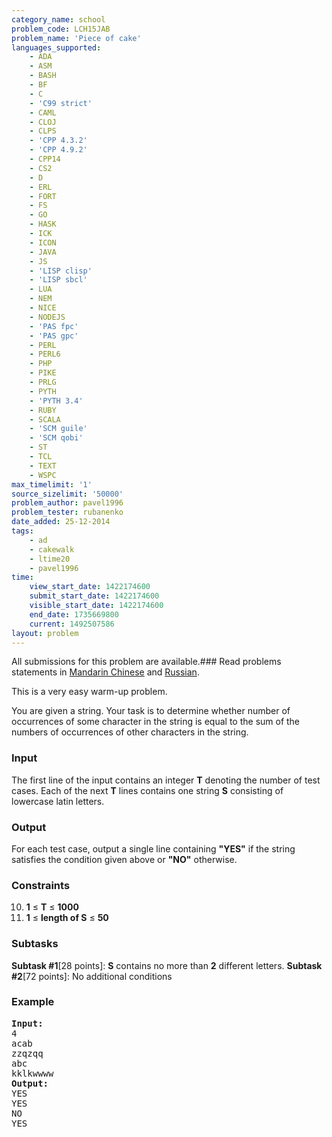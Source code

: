 ```yaml
---
category_name: school
problem_code: LCH15JAB
problem_name: 'Piece of cake'
languages_supported:
    - ADA
    - ASM
    - BASH
    - BF
    - C
    - 'C99 strict'
    - CAML
    - CLOJ
    - CLPS
    - 'CPP 4.3.2'
    - 'CPP 4.9.2'
    - CPP14
    - CS2
    - D
    - ERL
    - FORT
    - FS
    - GO
    - HASK
    - ICK
    - ICON
    - JAVA
    - JS
    - 'LISP clisp'
    - 'LISP sbcl'
    - LUA
    - NEM
    - NICE
    - NODEJS
    - 'PAS fpc'
    - 'PAS gpc'
    - PERL
    - PERL6
    - PHP
    - PIKE
    - PRLG
    - PYTH
    - 'PYTH 3.4'
    - RUBY
    - SCALA
    - 'SCM guile'
    - 'SCM qobi'
    - ST
    - TCL
    - TEXT
    - WSPC
max_timelimit: '1'
source_sizelimit: '50000'
problem_author: pavel1996
problem_tester: rubanenko
date_added: 25-12-2014
tags:
    - ad
    - cakewalk
    - ltime20
    - pavel1996
time:
    view_start_date: 1422174600
    submit_start_date: 1422174600
    visible_start_date: 1422174600
    end_date: 1735669800
    current: 1492507586
layout: problem
---
```

All submissions for this problem are available.###  Read problems statements in [Mandarin Chinese](http://www.codechef.com/download/translated/LTIME20/mandarin/LCH15JAB.pdf) and [Russian](http://www.codechef.com/download/translated/LTIME20/russian/LCH15JAB.pdf).

This is a very easy warm-up problem.

You are given a string. Your task is to determine whether number of occurrences of some character in the string is equal to the sum of the numbers of occurrences of other characters in the string.

### Input

The first line of the input contains an integer **T** denoting the number of test cases. Each of the next **T** lines contains one string **S** consisting of lowercase latin letters.

### Output

For each test case, output a single line containing **"YES"** if the string satisfies the condition given above or **"NO"** otherwise.

### Constraints

10. **1** ≤ **T** ≤ **1000**
11. **1** ≤ **length of S** ≤ **50**
### Subtasks

**Subtask #1**\[28 points\]: **S** contains no more than **2** different letters.
**Subtask #2**\[72 points\]: No additional conditions

### Example

<pre><b>Input:</b>
4
acab
zzqzqq
abc
kklkwwww
<b>Output:</b>
YES
YES
NO
YES

</pre>